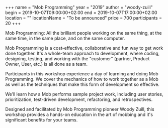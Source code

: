 +++
name = "Mob Programming"
year = "2019"
author = "woody-zuill"
begin = 2019-10-07T09:00:00+02:00
end = 2019-10-07T17:00:00+02:00
location = ""
locationName = "To be announced"
price = 700
participants = 20
+++

Mob Programming: All the brilliant people working on the same thing, at the same time, in the same place, and on the same computer.

Mob Programming is a cost-effective, collaborative and fun way to get work done together. It's a whole-team approach to development, where coding, designing, testing, and working with the "customer" (partner, Product Owner, User, etc.) is all done as
a team.

Participants in this workshop experience a day of learning and doing Mob Programming. We cover the mechanics of how to work together as a Mob as well as the techniques that make this form of development so effective.


We’ll learn how a Mob performs sample project work, including user stories, prioritization, test-driven development, refactoring, and retrospectives.


Designed and facilitated by Mob Programming pioneer Woody Zuill, this workshop provides a hands-on education in the art of mobbing and it's significant benefits for your teams.
                        

               